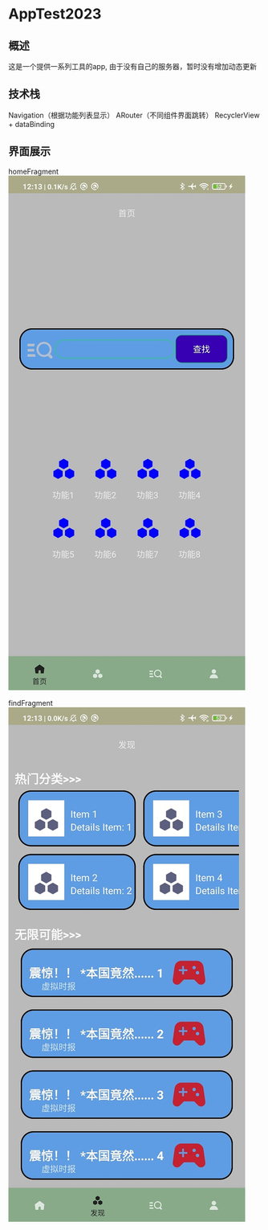 # AppTest2023

## 概述
这是一个提供一系列工具的app, 由于没有自己的服务器，暂时没有增加动态更新

## 技术栈
Navigation（根据功能列表显示）
ARouter（不同组件界面跳转）
RecyclerView + dataBinding

## 界面展示
homeFragment
 ![homeFragment](./imgs/homeFragment.jpg)

findFragment
 ![findFragment](./imgs/findFragment.jpg) 